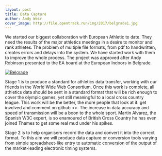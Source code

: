 ```yaml
---
layout: post
title: Data Capture
author: Andy Weir
cover_image: http://file.opentrack.run/img/2017/belgrade1.jpg
---
```


We started our biggest collaboration with European Athletic to date. They need the results of the major athletics meetings in a desire to monitor and rank athletes. The problem of multiple file formats, from pdf to handwritten, creates errors and delays into the system. We have started work with them to improve the whole process. The project was approved after Andy Robinson presented to the EA board at the European Indoors in Belgrade.

[![Belgrade](http://file.opentrack.run/img/2017/belgrade1.jpg)](http://file.opentrack.run/img/2017/belgrade1.jpg)

Stage 1 is to produce a standard for athletics data transfer, working with our friends in the World Wide Web Consortium. Once this work is complete, all athletics data should be sent in a standard format that will be rich enough to cover the olympic games, yet still meaningful to a local cross country league. This work will be the better, the more people that look at it. get involved and comment on github  <<insert link>>. The increase in data accuracy and speed of transmission will be a boon to the whole sport. Martin Alvarez, the Spanish W3C expert, is so enamoured of British Cross Country he has even joined Thames to get some real mud under his spikes.

Stage 2 is to help organisers record the data and convert it into the correct format. To this aim we will produce data capture or conversion tools varying from simple spreadsheet-like entry to automatic conversion of the output of the market-leading electronic timing systems.
